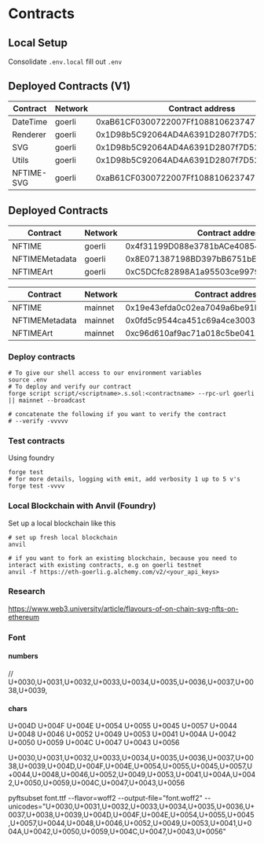 # Contracts

## Local Setup

Consolidate `.env.local` fill out `.env`

## Deployed Contracts (V1)

| Contract   | Network | Contract address                           |
| ---------- | ------- | ------------------------------------------ |
| DateTime   | goerli  | 0xaB61CF0300722007Ff10881062374776E13a097c |
| Renderer   | goerli  | 0x1D98b5C92064AD4A6391D2807f7D526b9aFF1b8B |
| SVG        | goerli  | 0x1D98b5C92064AD4A6391D2807f7D526b9aFF1b8B |
| Utils      | goerli  | 0x1D98b5C92064AD4A6391D2807f7D526b9aFF1b8B |
| NFTIME-SVG | goerli  | 0xaB61CF0300722007Ff10881062374776E13a097c |

## Deployed Contracts

| Contract       | Network | Contract address                           |
| -------------- | ------- | ------------------------------------------ |
| NFTIME         | goerli  | 0x4f31199D088e3781bACe408541fdfb7B585Ff83B |
| NFTIMEMetadata | goerli  | 0x8E071387198BD397bB6751bEF81c46F29F16b522 |
| NFTIMEArt      | goerli  | 0xC5DCfc82898A1a95503ce997912fD646cd58d682 |

| Contract       | Network | Contract address                           |
| -------------- | ------- | ------------------------------------------ |
| NFTIME         | mainnet  | 0x19e43efda0c02ea7049a6be91b49ef1ad1bc1a1d |
| NFTIMEMetadata | mainnet  | 0x0fd5c9544ca451c69a4ce300390ebb6ec1882a58 |
| NFTIMEArt      | mainnet  | 0xc96d610af9ac71a018c5be041188003b45e95447 |

### Deploy contracts

```shell
# To give our shell access to our environment variables
source .env
# To deploy and verify our contract
forge script script/<scriptname>.s.sol:<contractname> --rpc-url goerli || mainnet --broadcast

# concatenate the following if you want to verify the contract
# --verify -vvvvv

```

### Test contracts

Using foundry

```shell
forge test
# for more details, logging with emit, add verbosity 1 up to 5 v's
forge test -vvvv
```

### Local Blockchain with Anvil (Foundry)

Set up a local blockchain like this

```shell
# set up fresh local blockchain
anvil

# if you want to fork an existing blockchain, because you need to interact with existing contracts, e.g on goerli testnet
anvil -f https://eth-goerli.g.alchemy.com/v2/<your_api_keys>
```

### Research

https://www.web3.university/article/flavours-of-on-chain-svg-nfts-on-ethereum

### Font

#### numbers

// U+0030,U+0031,U+0032,U+0033,U+0034,U+0035,U+0036,U+0037,U+0038,U+0039,

#### chars

U+004D U+004F U+004E U+0054 U+0055 U+0045 U+0057 U+0044 U+0048 U+0046 U+0052 U+0049 U+0053 U+0041 U+004A U+0042 U+0050 U+0059 U+004C U+0047 U+0043 U+0056

U+0030,U+0031,U+0032,U+0033,U+0034,U+0035,U+0036,U+0037,U+0038,U+0039,U+004D,U+004F,U+004E,U+0054,U+0055,U+0045,U+0057,U+0044,U+0048,U+0046,U+0052,U+0049,U+0053,U+0041,U+004A,U+0042,U+0050,U+0059,U+004C,U+0047,U+0043,U+0056

pyftsubset font.ttf --flavor=woff2 --output-file="font.woff2" --unicodes="U+0030,U+0031,U+0032,U+0033,U+0034,U+0035,U+0036,U+0037,U+0038,U+0039,U+004D,U+004F,U+004E,U+0054,U+0055,U+0045,U+0057,U+0044,U+0048,U+0046,U+0052,U+0049,U+0053,U+0041,U+004A,U+0042,U+0050,U+0059,U+004C,U+0047,U+0043,U+0056"
